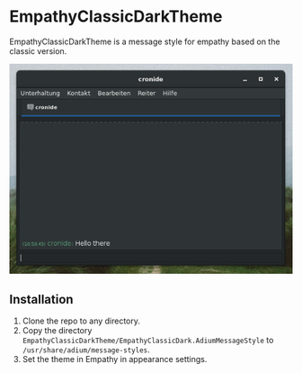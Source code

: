 # EmpathyClassicDarkTheme
EmpathyClassicDarkTheme is a message style for empathy based on the classic version.

![Screenshot](/screenshots/example.png)

## Installation
1. Clone the repo to any directory.
2. Copy the directory `EmpathyClassicDarkTheme/EmpathyClassicDark.AdiumMessageStyle` to `/usr/share/adium/message-styles`.
3. Set the theme in Empathy in appearance settings.

